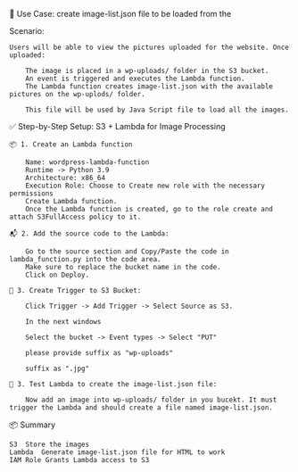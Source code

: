 📸 Use Case: create image-list.json file to be loaded from the 

Scenario:

    Users will be able to view the pictures uploaded for the website. Once uploaded:

        The image is placed in a wp-uploads/ folder in the S3 bucket.
        An event is triggered and executes the Lambda function.
        The Lambda function creates image-list.json with the available pictures on the wp-uplods/ folder.

        This file will be used by Java Script file to load all the images.

✅ Step-by-Step Setup: S3 + Lambda for Image Processing


    📦 1. Create an Lambda function 
        
        Name: wordpress-lambda-function
        Runtime -> Python 3.9
        Architecture: x86_64
        Execution Role: Choose to Create new role with the necessary permissions
        Create Lambda function. 
        Once the Lambda function is created, go to the role create and attach S3FullAccess policy to it. 

    📬 2. Add the source code to the Lambda:

        Go to the source section and Copy/Paste the code in lambda_function.py into the code area. 
        Make sure to replace the bucket name in the code. 
        Click on Deploy. 
    
    🧪 3. Create Trigger to S3 Bucket:

        Click Trigger -> Add Trigger -> Select Source as S3. 

        In the next windows 

        Select the bucket -> Event types -> Select "PUT"

        please provide suffix as "wp-uploads"

        suffix as ".jpg"

    🧪 3. Test Lambda to create the image-list.json file:

        Now add an image into wp-uploads/ folder in you bucekt. It must trigger the Lambda and should create a file named image-list.json.


📦 Summary

    S3	Store the images
    Lambda	Generate image-list.json file for HTML to work
    IAM Role Grants Lambda access to S3 
